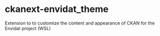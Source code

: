 # ckanext-envidat_theme
Extension to to customize the content and appearance of CKAN for the Envidat project (WSL)
